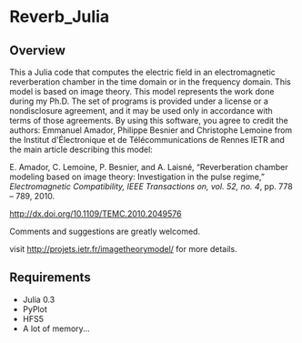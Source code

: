 Reverb_Julia
============

Overview
--------

This a Julia code that computes the electric field in an electromagnetic reverberation chamber in the time domain or in the frequency domain.
This model is based on image theory.
This model represents the work done during my Ph.D. The set of programs is provided under a license or a nondisclosure agreement, and it may be used only in accordance with terms of those agreements. By using this software, you agree to credit the authors: Emmanuel Amador, Philippe Besnier and Christophe Lemoine from the Institut d'Électronique et de Télécommunications de Rennes IETR and the main article describing this model:

E. Amador, C. Lemoine, P. Besnier, and A. Laisné, “Reverberation chamber modeling based on image theory: Investigation in the pulse regime,” *Electromagnetic Compatibility, IEEE Transactions on, vol. 52, no. 4*, pp. 778 – 789, 2010.

http://dx.doi.org/10.1109/TEMC.2010.2049576

Comments and suggestions are greatly welcomed.

visit http://projets.ietr.fr/imagetheorymodel/ for more details.

Requirements
------------

* Julia 0.3
* PyPlot
* HFS5
* A lot of memory...
